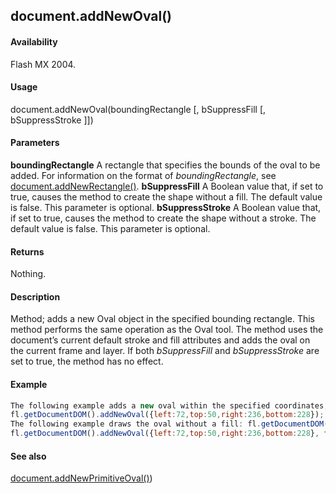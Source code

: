 ## document.addNewOval()

#### Availability

Flash MX 2004.

#### Usage

document.addNewOval(boundingRectangle [, bSuppressFill [, bSuppressStroke ]])

#### Parameters

**boundingRectangle** A rectangle that specifies the bounds of the oval to be added. For information on the format of
*boundingRectangle*, see [document.addNewRectangle()](../Document_object/docume10.md).
**bSuppressFill** A Boolean value that, if set to true, causes the method to create the shape without a fill. The default value is false. This parameter is optional.
**bSuppressStroke** A Boolean value that, if set to true, causes the method to create the shape without a stroke. The default value is false. This parameter is optional.

#### Returns

Nothing.

#### Description

Method; adds a new Oval object in the specified bounding rectangle. This method performs the same operation as the Oval tool. The method uses the document’s current default stroke and fill attributes and adds the oval on the current frame and layer. If both *bSuppressFill* and *bSuppressStroke* are set to true, the method has no effect.

#### Example

```javascript
The following example adds a new oval within the specified coordinates; it is 164 pixels in width and 178 pixels in height:
fl.getDocumentDOM().addNewOval({left:72,top:50,right:236,bottom:228});
The following example draws the oval without a fill: fl.getDocumentDOM().addNewOval({left:72,top:50,right:236,bottom:228}, true); The following example draws the oval without a stroke:
fl.getDocumentDOM().addNewOval({left:72,top:50,right:236,bottom:228}, false, true);

```
#### See also

[document.addNewPrimitiveOval()](../Document_object/documen7.md))

<span id="document.addNewPrimitiveOval()" class="anchor"></span>
